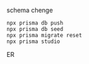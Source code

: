schema chenge

```
npx prisma db push
npx prisma db seed
npx prisma migrate reset
npx prisma studio
```

ER
